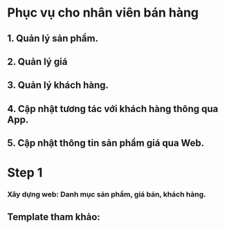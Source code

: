 ﻿# Phục vụ cho nhân viên bán hàng
## 1. Quản lý sản phẩm.
## 2. Quản lý giá
## 3. Quản lý khách hàng.

## 4. Cập nhật tương tác với khách hàng thông qua App.
## 5. Cập nhật thông tin sản phẩm giá qua Web.

# Step 1
### Xây dựng web: Danh mục sản phẩm, giá bán, khách hàng.

## Template tham khảo: 
